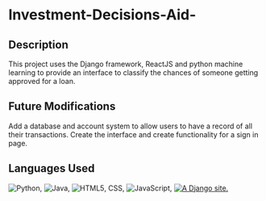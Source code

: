 # Investment-Decisions-Aid-

## Description

This project uses the Django framework, ReactJS and python machine learning to provide an interface to classify the chances of someone getting approved for a loan.

## Future Modifications

Add a database and account system to allow users to have a record of all their transactions. Create the interface and create functionality for a sign in page.

## Languages Used

![Python](https://img.shields.io/badge/-Python-333333?style=flat&logo=python), ![Java](https://img.shields.io/badge/-Java-333333?style=flat&logo=Java&logoColor=007396), ![HTML5](https://img.shields.io/badge/-HTML5-333333?style=flat&logo=HTML5), CSS, ![JavaScript](https://img.shields.io/badge/-JavaScript-333333?style=flat&logo=javascript), <a href="http://www.djangoproject.com/"><img src="https://www.djangoproject.com/m/img/badges/djangosite100x25.gif" border="0" alt="A Django site." title="A Django site." /></a>



